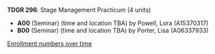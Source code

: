 **TDGR 296**: Stage Management Practicum (4 units)

- **A00** (Seminar) (time and location TBA) by Powell, Lora (A15370317)
- **B00** (Seminar) (time and location TBA) by Porter, Lisa (A06337933)

[Enrollment numbers over time](./TDGR296.tsv)
